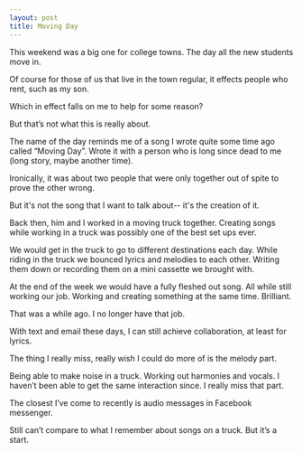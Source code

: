 ```yaml
---
layout: post
title: Moving Day
---
```

This weekend was a big one for college towns. The day all the new students move in.

Of course for those of us that live in the town regular, it effects people who rent, such as my son.

Which in effect falls on me to help for some reason?

But that’s not what this is really about.

The name of the day reminds me of a song I wrote quite some time ago called “Moving Day”. Wrote it with a person who is long since dead to me (long story, maybe another time).

Ironically, it was about two people that were only together out of spite to prove the other wrong.

But it's not the song that I want to talk about-- it's the creation of it. 

Back then, him and I worked in a moving truck together. Creating songs while working in a truck was possibly one of the best set ups ever.

We would get in the truck to go to different destinations each day. While riding in the truck we bounced lyrics and melodies to each other. Writing them down or recording them on a mini cassette we brought with.

At the end of the week we would have a fully fleshed out song. All while still working our job. Working and creating something at the same time. Brilliant.

That was a while ago. I no longer have that job. 

With text and email these days, I can still achieve collaboration, at least for lyrics.

The thing I really miss, really wish I could do more of is the melody part. 

Being able to make noise in a truck. Working out harmonies and vocals. I haven’t been able to get the same interaction since. I really miss that part.

The closest I’ve come to recently is audio messages in Facebook messenger.

Still can’t compare to what I remember about songs on a truck. But it’s a start.